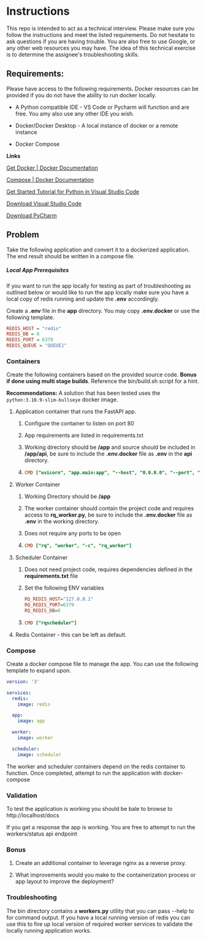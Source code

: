 # Instructions

This repo is intended to act as a technical interview. Please make sure you follow the instructions and meet the listed requirements. Do not hesitate to ask questions if you are having trouble. You are also free to use Google, or any other web resources you may have. The idea of this technical exercise is to determine the assignee's troubleshooting skills. 

## Requirements:

Please have access to the following requirements. Docker resources can be provided if you do not have the ability to run docker locally.

* A Python compatible IDE - VS Code or Pycharm will function and are free. You amy also use any other IDE you wish.

* Docker/Docker Desktop - A local instance of docker or a remote instance

* Docker Compose

**Links**

[Get Docker | Docker Documentation](https://docs.docker.com/get-docker/)

[Compose | Docker Documentation](https://docs.docker.com/compose/)

[Get Started Tutorial for Python in Visual Studio Code](https://code.visualstudio.com/docs/python/python-tutorial)

[Download Visual Studio Code ](https://code.visualstudio.com/Download)

[Download PyCharm](https://www.jetbrains.com/pycharm/download/)

## Problem

Take the following application and convert it to a dockerized application. The end result should be written in a compose file.



##### Local App Prerequisites

If you want to run the app locally for testing as part of troubleshooting as outlined below or would like to run the app locally make sure you have a local copy of redis running and update the **.env** accordingly.



Create a **.env** file in the **app** directory. You may copy **.env.docker** or use the following template.

```ini
REDIS_HOST = "redis"
REDIS_DB = 0
REDIS_PORT = 6379
REDIS_QUEUE = "QUEUE1"
```



### Containers

Create the following containers based on the provided source code. **Bonus if done using multi stage builds**. Reference the bin/build.sh script for a hint.

**Recommendations:** A solution that has been tested uses the `python:3.10.9-slim-bullseye` docker image. 

1. Application container that runs the FastAPI app.
   
   1. Configure the container to listen on port 80
   
   2. App requirements are listed in requirements.txt
   
   3. Working directory should be **/app** and source should be included in **/app/api**, be sure to include the **.env.docker** file as **.env** in the **api** directory. 
   
   4. ```ini
      CMD ["uvicorn", "app.main:app", "--host", "0.0.0.0", "--port", "80"]
      ```

2. Worker Container
   
   1. Working Directory should be **/app**
   
   2. The worker container should contain the project code and requires access to **rq_worker.py**, be sure to include the **.env.docker** file as **.env** in the working directory.
   
   3. Does not require any ports to be open
   
   4. ```ini
      CMD ["rq", "worker", "-c", "rq_worker"]
      ```

3. Scheduler Container
   
   1. Does not need project code, requires dependencies defined in the **requirements.txt** file
   
   2. Set the following ENV variables
      
      ```ini
      RQ_REDIS_HOST="127.0.0.1"
      RQ_REDIS_PORT=6379
      RQ_REDIS_DB=0
      ```
   
   3. ```ini
      CMD ["rqscheduler"]
      ```

4. Redis Container - this can be left as default.

### Compose

Create a docker compose file to manage the app. You can use the following template to expand upon.

```yaml
version: '3'

services:
  redis:
    image: redis

  app:
    image: app

  worker:
    image: worker

  scheduler:
    image: scheduler
```

The worker and scheduler containers depend on the redis container to function. Once completed, attempt to run the application with docker-compose

### Validation

To test the application is working you should be bale to browse to http://localhost/docs

If you get a response the app is working. You are free to attempt to run the workers/status api endpoint



### Bonus

1. Create an additional container to leverage nginx as a reverse proxy.

2. What improvements would you make to the containerization process or app layout to improve the deployment?



### Troubleshooting

The bin directory contains a **workers.py** utility  that you can pass --help to for command output. If you have a local running version of redis you can use this to fire up local version of required worker services to validate the locally running application works.
